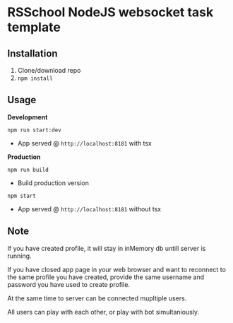 # RSSchool NodeJS websocket task template

## Installation

1. Clone/download repo
2. `npm install`

## Usage

**Development**

`npm run start:dev`

- App served @ `http://localhost:8181` with tsx

**Production**

`npm run build`

- Build production version

`npm start`

- App served @ `http://localhost:8181` without tsx

## Note

If you have created profile, it will stay in inMemory db untill server is running.

If you have closed app page in your web browser and want to reconnect to the same profile you have created,
provide the same username and password you have used to create profile.

At the same time to server can be connected mupltiple users.

All users can play with each other, or play with bot simultaniously.
